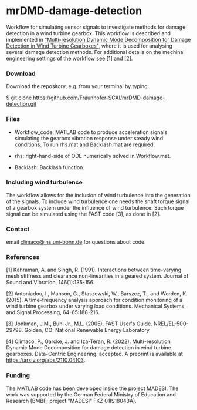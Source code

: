 # mrDMD-damage-detection
Workflow for simulating sensor signals to investigate methods for damage detection in a wind turbine gearbox. This workflow is described and implemented in ["Multi-resolution Dynamic Mode Decomposition for Damage Detection in Wind Turbine Gearboxes"](https://arxiv.org/abs/2110.04103), where it is used for analysing several damage detection methods. For additional details on the mechinal engineering settings of the workflow see [1] and [2].


### Download

Download the repository, e.g. from your terminal by typing:

$ git clone https://github.com/Fraunhofer-SCAI/mrDMD-damage-detection.git

### Files

- Workflow_code: MATLAB code to produce acceleration signals simulating the gearbox vibration response under steady wind conditions. To run rhs.mat and Backlash.mat are required.


- rhs: right-hand-side of ODE numerically solved in Workflow.mat.


- Backlash: Backlash function.

### Including wind turbulence
The workflow allows for the inclusion of wind turbulence into the generation of the signals. To include wind turbulence one needs the shaft torque signal of a gearbox system under the influence of wind turbulence. Such torque signal can be simulated using the FAST code [3], as done in [2].


### Contact 

 email [climaco@ins.uni-bonn.de](mailto:climaco@ins.uni-bonn.de) for questions about code.


### References

[1] Kahraman, A. and Singh, R. (1991). Interactions between time-varying mesh stiffness and clearance non-linearities in a geared system. Journal of Sound and Vibration, 146(1):135-156.

[2] Antoniadou, I., Manson, G., Staszewski, W., Barszcz, T., and Worden, K. (2015). A time-frequency analysis approach for condition monitoring of a wind turbine gearbox under varying load conditions. Mechanical Systems and Signal Processing, 64-65:188-216.

[3] Jonkman, J.M., Buhl Jr., M.L. (2005). FAST User's Guide. NREL/EL-500-29798. Golden, CO: National Renewable Energy Laboratory

[4] Climaco, P., Garcke, J. and Iza-Teran, R. (2022). Multi-resolution Dynamic Mode Decomposition for damage detection in wind turbine gearboxes. Data-Centric Engineering. accepted. A preprint is available at https://arxiv.org/abs/2110.04103.



### Funding

The MATLAB code has been developed inside the project MADESI. The work was supported by the German Federal Ministry of Education and Research (BMBF; project
”MADESI“ FKZ 01IS18043A).


